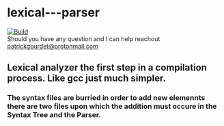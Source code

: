 

# lexical---parser
[![Build ](https://img.shields.io/badge/Compilar%20LEX-Project%20-blue)](https://www.fedigital.org)</br>
Should you have any question and I can help reachout patrickgourdet@protonmail.com</br>



## Lexical analyzer the first step in a compilation process. Like gcc just much simpler.

### The syntax files are burried in order to add new elemennts there are two files upon which the addition must occure in the Syntax Tree and the Parser.
